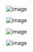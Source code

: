 


![image](https://user-images.githubusercontent.com/14828358/145988096-f05ed6db-efa5-4b3d-bcff-a0265265a3f6.png)





![image](https://user-images.githubusercontent.com/14828358/145987560-6081ae8b-317d-426a-8416-c1cf70251054.png)




![image](https://user-images.githubusercontent.com/14828358/145987239-6bd5766c-0425-481e-a65c-7127908dc182.png)




![image](https://user-images.githubusercontent.com/14828358/145986860-07f4286b-4f11-46a9-8a44-3713206c3ee1.png)
